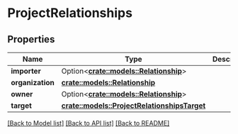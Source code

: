 # ProjectRelationships

## Properties

Name | Type | Description | Notes
------------ | ------------- | ------------- | -------------
**importer** | Option<[**crate::models::Relationship**](Relationship.md)> |  | [optional]
**organization** | [**crate::models::Relationship**](Relationship.md) |  | 
**owner** | Option<[**crate::models::Relationship**](Relationship.md)> |  | [optional]
**target** | [**crate::models::ProjectRelationshipsTarget**](ProjectRelationships_target.md) |  | 

[[Back to Model list]](../README.md#documentation-for-models) [[Back to API list]](../README.md#documentation-for-api-endpoints) [[Back to README]](../README.md)


